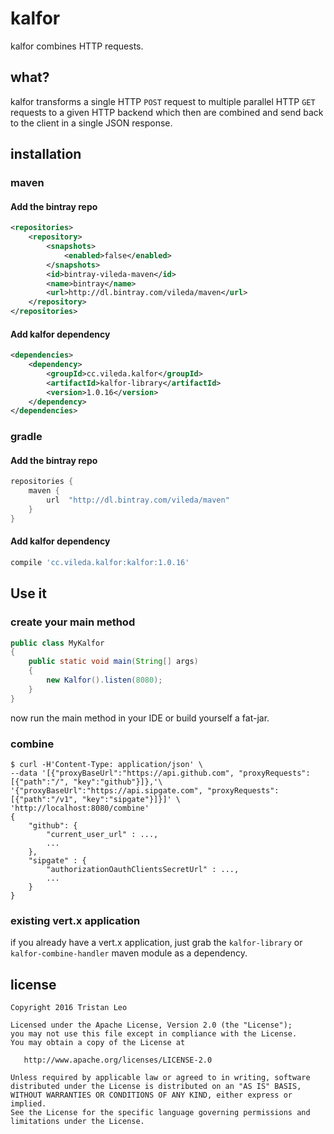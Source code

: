 # kalfor
kalfor combines HTTP requests.

## what?
kalfor transforms a single HTTP `POST` request to multiple parallel HTTP `GET` requests to a given HTTP backend
which then are combined and send back to the client in a single JSON response.

## installation

### maven

#### Add the bintray repo
```xml
<repositories>
    <repository>
        <snapshots>
            <enabled>false</enabled>
        </snapshots>
        <id>bintray-vileda-maven</id>
        <name>bintray</name>
        <url>http://dl.bintray.com/vileda/maven</url>
    </repository>
</repositories>
```

#### Add kalfor dependency
```xml
<dependencies>
    <dependency>
        <groupId>cc.vileda.kalfor</groupId>
        <artifactId>kalfor-library</artifactId>
        <version>1.0.16</version>
    </dependency>
</dependencies>
```

### gradle

#### Add the bintray repo
```groovy
repositories {
    maven {
        url  "http://dl.bintray.com/vileda/maven"
    }
}
```

#### Add kalfor dependency
```groovy
compile 'cc.vileda.kalfor:kalfor:1.0.16'
```

## Use it

### create your main method

```java
public class MyKalfor
{
	public static void main(String[] args)
	{
		new Kalfor().listen(8080);
	}
}
```

now run the main method in your IDE or build yourself a fat-jar.

### combine
```
$ curl -H'Content-Type: application/json' \
--data '[{"proxyBaseUrl":"https://api.github.com", "proxyRequests":[{"path":"/", "key":"github"}]},'\
'{"proxyBaseUrl":"https://api.sipgate.com", "proxyRequests":[{"path":"/v1", "key":"sipgate"}]}]' \
'http://localhost:8080/combine'
{
    "github": {
        "current_user_url" : ...,
        ...
    },
    "sipgate" : {
        "authorizationOauthClientsSecretUrl" : ...,
        ...
    }
}
```

### existing vert.x application
if you already have a vert.x application, just grab the
`kalfor-library` or `kalfor-combine-handler` maven module as a dependency.

## license
```
Copyright 2016 Tristan Leo

Licensed under the Apache License, Version 2.0 (the "License");
you may not use this file except in compliance with the License.
You may obtain a copy of the License at

   http://www.apache.org/licenses/LICENSE-2.0

Unless required by applicable law or agreed to in writing, software
distributed under the License is distributed on an "AS IS" BASIS,
WITHOUT WARRANTIES OR CONDITIONS OF ANY KIND, either express or implied.
See the License for the specific language governing permissions and
limitations under the License.
```
